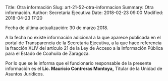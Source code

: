 Title: Otra información
Slug: art-21-52-otra-informacion
Summary: Otra información.
Author: Secretaría Ejecutiva
Date: 2018-02-23 09:00
Modified: 2018-04-23 17:20


Fecha de última actualización: 30 de marzo 2018.

A la fecha no existe información adicional a la que aparece publicada
en el portal de Transparencia de la Secretaría Ejecutiva, a la que hace
referencia la fracción XLIV del artículo 21 de la Ley de Acceso a la
Información Pública para el Estado de Coahuila de Zaragoza.

Por lo que se le informa que el funcionario responsable de la presente
información es el **Lic. Mauricio Contreras Montoya,** Titular de la
Unidad de Asuntos Jurídicos.
